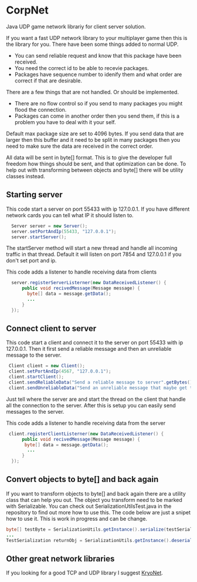 CorpNet
=======

Java UDP game network librariy for client server solution.

If you want a fast UDP network library to your multiplayer game then this is the library for you.
There have been some things added to normal UDP.

- You can send reliable request and know that this package have been received.
- You need the correct id to be able to recevie packages.
- Packages have sequence number to idenify them and what order are correct if that are desirable.
 
There are a few things that are not handled. Or should be implemented.

- There are no flow control so if you send to many packages you might flood the connection.
- Packages can come in another order then you send them, if this is a problem you have to deal with it your self.

Default max package size are set to 4096 bytes. If you send data that are larger then this buffer and it need to be split in many packages then you need to make sure the data are received in the correct order.

All data will be sent in byte[] format. This is to give the developer full freedom how things should be sent, and that optimization can be done. To help out with transforming between objects and byte[] there will be utility classes instead.

 
## Starting server

This code start a server on port 55433 with ip 127.0.0.1. If you have different network cards you can tell what IP it should listen to.

```Java
  Server server = new Server();
  server.setPortAndIp(55433, "127.0.0.1");
  server.startServer();
```

The startServer method will start a new thread and handle all incoming traffic in that thread.
Default it will listen on port 7854 and 127.0.0.1 if you don't set port and ip.

This code adds a listener to handle receiving data from clients
```Java
  server.registerServerListerner(new DataReceivedListener() {
      public void recivedMessage(Message message) {
        byte[] data = message.getData();
        ...
      }
  });
```

## Connect client to server

This code start a client and connect it to the server on port 55433 with ip 127.0.0.1.
Then it first send a reliable message and then an unreliable message to the server.
```Java
 Client client = new Client();
 client.setPortAndIp(4567, "127.0.0.1");
 client.startClient();
 client.sendReliableData("Send a reliable message to server".getBytes());
 client.sendUnreliableData("Send an unreliable message that maybe get to the server".getBytes());
```

Just tell where the server are and start the thread on the client that handle all the connection to the server.
After this is setup you can easily send messages to the server.

This code adds a listener to handle receiving data from the server
```Java
 client.registerClientListerner(new DataReceivedListener() {
      public void recivedMessage(Message message) {
       byte[] data = message.getData();
        ...
      }
  });
```

## Convert objects to byte[] and back again
If you want to transform objects to byte[] and back again there are a utility class that can help you out. The object you transform need to be marked with Serializable. You can check out SerializationUtilsTest.java in the repository to find out more how to use this. The code below are just a snipet how to use it. This is work in progress and can be change.

```Java
byte[] testByte = SerializationUtils.getInstance().serialize(testSerialization);
...
TestSerialization returnObj = SerializationUtils.getInstance().deserialize(testByte);
```

## Other great network libraries
If you looking for a good TCP and UDP library I suggest [KryoNet](https://github.com/EsotericSoftware/kryonet).
